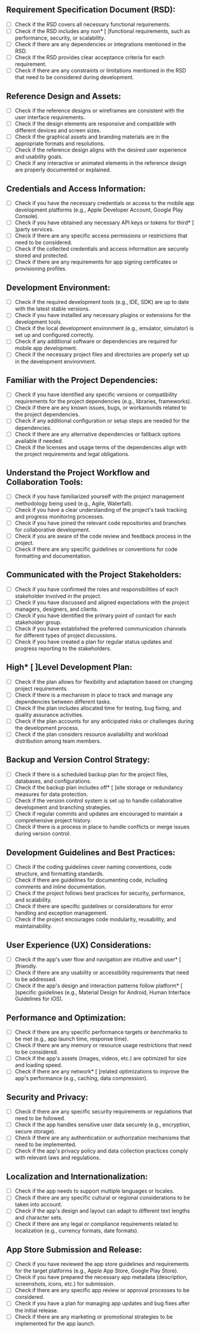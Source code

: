 ## Requirement Specification Document (RSD):
* [ ] Check if the RSD covers all necessary functional requirements.
* [ ] Check if the RSD includes any non* [ ]functional requirements, such as performance, security, or scalability.
* [ ] Check if there are any dependencies or integrations mentioned in the RSD.
* [ ] Check if the RSD provides clear acceptance criteria for each requirement.
* [ ] Check if there are any constraints or limitations mentioned in the RSD that need to be considered during development.

## Reference Design and Assets:
* [ ] Check if the reference designs or wireframes are consistent with the user interface requirements.
* [ ] Check if the design elements are responsive and compatible with different devices and screen sizes.
* [ ] Check if the graphical assets and branding materials are in the appropriate formats and resolutions.
* [ ] Check if the reference design aligns with the desired user experience and usability goals.
* [ ] Check if any interactive or animated elements in the reference design are properly documented or explained.

## Credentials and Access Information:
* [ ] Check if you have the necessary credentials or access to the mobile app development platforms (e.g., Apple Developer Account, Google Play Console).
* [ ] Check if you have obtained any necessary API keys or tokens for third* [ ]party services.
* [ ] Check if there are any specific access permissions or restrictions that need to be considered.
* [ ] Check if the collected credentials and access information are securely stored and protected.
* [ ] Check if there are any requirements for app signing certificates or provisioning profiles.

## Development Environment:
* [ ] Check if the required development tools (e.g., IDE, SDK) are up to date with the latest stable versions.
* [ ] Check if you have installed any necessary plugins or extensions for the development tools.
* [ ] Check if the local development environment (e.g., emulator, simulator) is set up and configured correctly.
* [ ] Check if any additional software or dependencies are required for mobile app development.
* [ ] Check if the necessary project files and directories are properly set up in the development environment.

## Familiar with the Project Dependencies:
* [ ] Check if you have identified any specific versions or compatibility requirements for the project dependencies (e.g., libraries, frameworks).
* [ ] Check if there are any known issues, bugs, or workarounds related to the project dependencies.
* [ ] Check if any additional configuration or setup steps are needed for the dependencies.
* [ ] Check if there are any alternative dependencies or fallback options available if needed.
* [ ] Check if the licenses and usage terms of the dependencies align with the project requirements and legal obligations.

## Understand the Project Workflow and Collaboration Tools:
* [ ] Check if you have familiarized yourself with the project management methodology being used (e.g., Agile, Waterfall).
* [ ] Check if you have a clear understanding of the project's task tracking and progress monitoring processes.
* [ ] Check if you have joined the relevant code repositories and branches for collaborative development.
* [ ] Check if you are aware of the code review and feedback process in the project.
* [ ] Check if there are any specific guidelines or conventions for code formatting and documentation.

## Communicated with the Project Stakeholders:
* [ ] Check if you have confirmed the roles and responsibilities of each stakeholder involved in the project.
* [ ] Check if you have discussed and aligned expectations with the project managers, designers, and clients.
* [ ] Check if you have identified the primary point of contact for each stakeholder group.
* [ ] Check if you have established the preferred communication channels for different types of project discussions.
* [ ] Check if you have created a plan for regular status updates and progress reporting to the stakeholders.

## High* [ ]Level Development Plan:
* [ ] Check if the plan allows for flexibility and adaptation based on changing project requirements.
* [ ] Check if there is a mechanism in place to track and manage any dependencies between different tasks.
* [ ] Check if the plan includes allocated time for testing, bug fixing, and quality assurance activities.
* [ ] Check if the plan accounts for any anticipated risks or challenges during the development process.
* [ ] Check if the plan considers resource availability and workload distribution among team members.

## Backup and Version Control Strategy:
* [ ] Check if there is a scheduled backup plan for the project files, databases, and configurations.
* [ ] Check if the backup plan includes off* [ ]site storage or redundancy measures for data protection.
* [ ] Check if the version control system is set up to handle collaborative development and branching strategies.
* [ ] Check if regular commits and updates are encouraged to maintain a comprehensive project history.
* [ ] Check if there is a process in place to handle conflicts or merge issues during version control.

## Development Guidelines and Best Practices:
* [ ] Check if the coding guidelines cover naming conventions, code structure, and formatting standards.
* [ ] Check if there are guidelines for documenting code, including comments and inline documentation.
* [ ] Check if the project follows best practices for security, performance, and scalability.
* [ ] Check if there are specific guidelines or considerations for error handling and exception management.
* [ ] Check if the project encourages code modularity, reusability, and maintainability.

## User Experience (UX) Considerations:
* [ ] Check if the app's user flow and navigation are intuitive and user* [ ]friendly.
* [ ] Check if there are any usability or accessibility requirements that need to be addressed.
* [ ] Check if the app's design and interaction patterns follow platform* [ ]specific guidelines (e.g., Material Design for Android, Human Interface Guidelines for iOS).

## Performance and Optimization:
* [ ] Check if there are any specific performance targets or benchmarks to be met (e.g., app launch time, response time).
* [ ] Check if there are any memory or resource usage restrictions that need to be considered.
* [ ] Check if the app's assets (images, videos, etc.) are optimized for size and loading speed.
* [ ] Check if there are any network* [ ]related optimizations to improve the app's performance (e.g., caching, data compression).

## Security and Privacy:
* [ ] Check if there are any specific security requirements or regulations that need to be followed.
* [ ] Check if the app handles sensitive user data securely (e.g., encryption, secure storage).
* [ ] Check if there are any authentication or authorization mechanisms that need to be implemented.
* [ ] Check if the app's privacy policy and data collection practices comply with relevant laws and regulations.

## Localization and Internationalization:
* [ ] Check if the app needs to support multiple languages or locales.
* [ ] Check if there are any specific cultural or regional considerations to be taken into account.
* [ ] Check if the app's design and layout can adapt to different text lengths and character sets.
* [ ] Check if there are any legal or compliance requirements related to localization (e.g., currency formats, date formats).

## App Store Submission and Release:
* [ ] Check if you have reviewed the app store guidelines and requirements for the target platforms (e.g., Apple App Store, Google Play Store).
* [ ] Check if you have prepared the necessary app metadata (description, screenshots, icons, etc.) for submission.
* [ ] Check if there are any specific app review or approval processes to be considered.
* [ ] Check if you have a plan for managing app updates and bug fixes after the initial release.
* [ ] Check if there are any marketing or promotional strategies to be implemented for the app launch.
